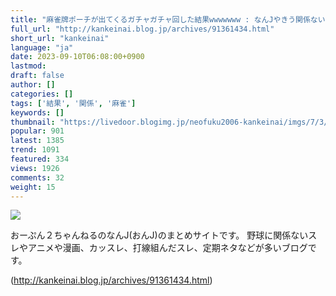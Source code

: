 ```yaml
---
title: "麻雀牌ポーチが出てくるガチャガチャ回した結果wwwwwww : なんJやきう関係ない部@おんJ"
full_url: "http://kankeinai.blog.jp/archives/91361434.html"
short_url: "kankeinai"
language: "ja"
date: 2023-09-10T06:08:00+0900
lastmod: 
draft: false
author: []
categories: []
tags: ['結果', '関係', '麻雀']
keywords: []
thumbnail: "https://livedoor.blogimg.jp/neofuku2006-kankeinai/imgs/7/3/73c18dbc.jpg"
popular: 901
latest: 1385
trend: 1091
featured: 334
views: 1926
comments: 32
weight: 15
---
```


![](https://livedoor.blogimg.jp/neofuku2006-kankeinai/imgs/7/3/73c18dbc.jpg)

<div> <p id='blog-description'>おーぷん２ちゃんねるのなんJ(おんJ)のまとめサイトです。 野球に関係ないスレやアニメや漫画、カッスレ、打線組んだスレ、定期ネタなどが多いブログです。</p> </div>

(http://kankeinai.blog.jp/archives/91361434.html)
